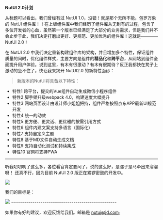 **NutUI 2.0计划**

从标题可以看出，我们曾经有过 NutUI 1.0，没错！就是那个无所不能，包罗万象的 NutUI 组件库！！在上版组件库中我们经历了组件库从无到有的过程，包含了多位开发者的心血，虽然第一个版本已经满足了大部分的业务需求，但是我们并不会止步于此，我们决定打磨出更好、更规范、更加优秀的组件库！这就是———— NutUI 2.0！

在 NutUI 2.0 中我们决定重新构建组件库的架构，并且增加多个特性，保证组件质量的同时，优化组件样式，主要方向是组件的**精品化**和**跨平台**，从网站到组件全面提升用户体验。说到这里，有木有很激动？有木有很期待？反正我都快在凳子上激动的坐不住了，快让我来揭开 NutUI2.0 的新特性面纱：

>新版本的NutUI将具备以下特性：


- 特性1 跨平台，提交的Vue组件自动生成微信小程序组件
- 特性2 脚手架升级webpack 4.0，构建速度大幅提升
- 特性3 网站页面设计由设计师小姐姐把持，组件严格按照京东APP最新UI规范开发
- 特性4 统一的动效
- 特性5 更方便、更灵活、更优雅的按需引用方式
- 特性6 组件内建文案支持多语言（国际化）
- 特性7 支持自定义主题
- 特性8 基于MD文件自动生成文档
- 特性9 支持自动化测试和持续集成
- 特性10 官网将支持PWA

------------------
听我叨叨叨了这么多，各位看官肯定要问了，说的这么好，是骡子是马牵出来溜溜呀！
还真不行，因为目前 NutUI 2.0 版正在紧锣密鼓的开发中。

<img src="http://img11.360buyimg.com/uba/jfs/t1/3443/17/12056/37762/5bd17892Ef40b38fd/0154d1c7c651a079.gif">

我们的目标是：

<img src="http://img11.360buyimg.com/uba/jfs/t1/6849/6/2522/310293/5bd17b79E953215d8/9a7d799ce0ca8b84.png">
------------------------------------------------------

如果你有好的建议，欢迎反馈给我们。邮箱是 nutui@jd.com;
